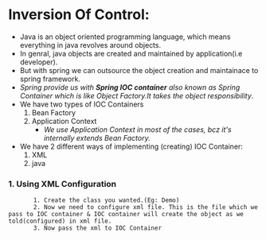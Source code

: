 # Inversion Of Control:
- Java is an object oriented programming language, which means everything in java revolves around objects.
- In genral, java objects are created and maintained by application(i.e developer).
- But with spring we can outsource the object creation and maintainace to spring framework.
- *Spring provide us with ***Spring IOC container*** also known as Spring Container which is like Object Factory.It takes the object responsibility*.
- We have two types of IOC Containers
    1. Bean Factory
    2. Application Context
       - *We use Application Context in most of the cases, bcz it's internally extends Bean Factory.*
- We have 2 different ways of implementing (creating) IOC Container:
    1. XML
    2. java
### 1. Using XML Configuration
           1. Create the class you wanted.(Eg: Demo)
           2. Now we need to configure xml file. This is the file which we pass to IOC container & IOC container will create the object as we told(configured) in xml file.
           3. Now pass the xml to IOC Container
           
    
           

  
      
  
